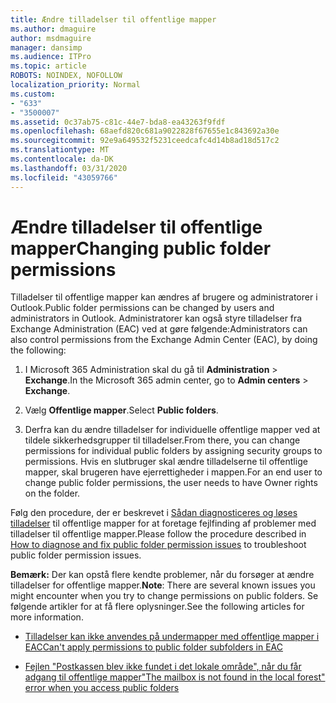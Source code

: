 ```yaml
---
title: Ændre tilladelser til offentlige mapper
ms.author: dmaguire
author: msdmaguire
manager: dansimp
ms.audience: ITPro
ms.topic: article
ROBOTS: NOINDEX, NOFOLLOW
localization_priority: Normal
ms.custom:
- "633"
- "3500007"
ms.assetid: 0c37ab75-c81c-44e7-bda8-ea43263f9fdf
ms.openlocfilehash: 68aefd820c681a9022828f67655e1c843692a30e
ms.sourcegitcommit: 92e9a649532f5231ceedcafc4d14b8ad18d517c2
ms.translationtype: MT
ms.contentlocale: da-DK
ms.lasthandoff: 03/31/2020
ms.locfileid: "43059766"
---
```

# <a name="changing-public-folder-permissions"></a><span data-ttu-id="4be85-102">Ændre tilladelser til offentlige mapper</span><span class="sxs-lookup"><span data-stu-id="4be85-102">Changing public folder permissions</span></span>

<span data-ttu-id="4be85-103">Tilladelser til offentlige mapper kan ændres af brugere og administratorer i Outlook.</span><span class="sxs-lookup"><span data-stu-id="4be85-103">Public folder permissions can be changed by users and administrators in Outlook.</span></span> <span data-ttu-id="4be85-104">Administratorer kan også styre tilladelser fra Exchange Administration (EAC) ved at gøre følgende:</span><span class="sxs-lookup"><span data-stu-id="4be85-104">Administrators can also control permissions from the Exchange Admin Center (EAC), by doing the following:</span></span>
  
1. <span data-ttu-id="4be85-105">I Microsoft 365 Administration skal du gå til **Administration** \> **Exchange**.</span><span class="sxs-lookup"><span data-stu-id="4be85-105">In the Microsoft 365 admin center, go to **Admin centers** \> **Exchange**.</span></span>

2. <span data-ttu-id="4be85-106">Vælg **Offentlige mapper**.</span><span class="sxs-lookup"><span data-stu-id="4be85-106">Select **Public folders**.</span></span>

3. <span data-ttu-id="4be85-107">Derfra kan du ændre tilladelser for individuelle offentlige mapper ved at tildele sikkerhedsgrupper til tilladelser.</span><span class="sxs-lookup"><span data-stu-id="4be85-107">From there, you can change permissions for individual public folders by assigning security groups to permissions.</span></span> <span data-ttu-id="4be85-108">Hvis en slutbruger skal ændre tilladelserne til offentlige mapper, skal brugeren have ejerrettigheder i mappen.</span><span class="sxs-lookup"><span data-stu-id="4be85-108">For an end user to change public folder permissions, the user needs to have Owner rights on the folder.</span></span>

<span data-ttu-id="4be85-109">Følg den procedure, der er beskrevet i [Sådan diagnosticeres og løses tilladelser](https://docs.microsoft.com/exchange/troubleshoot/public-folders/public-folder-permission-issues) til offentlige mapper for at foretage fejlfinding af problemer med tilladelser til offentlige mapper.</span><span class="sxs-lookup"><span data-stu-id="4be85-109">Please follow the procedure described in [How to diagnose and fix public folder permission issues](https://docs.microsoft.com/exchange/troubleshoot/public-folders/public-folder-permission-issues) to troubleshoot public folder permission issues.</span></span>

<span data-ttu-id="4be85-110">**Bemærk:** Der kan opstå flere kendte problemer, når du forsøger at ændre tilladelser for offentlige mapper.</span><span class="sxs-lookup"><span data-stu-id="4be85-110">**Note**: There are several known issues you might encounter when you try to change permissions on public folders.</span></span> <span data-ttu-id="4be85-111">Se følgende artikler for at få flere oplysninger.</span><span class="sxs-lookup"><span data-stu-id="4be85-111">See the following articles for more information.</span></span>

- [<span data-ttu-id="4be85-112">Tilladelser kan ikke anvendes på undermapper med offentlige mapper i EAC</span><span class="sxs-lookup"><span data-stu-id="4be85-112">Can't apply permissions to public folder subfolders in EAC</span></span>](https://docs.microsoft.com/exchange/troubleshoot/public-folders/can%E2%80%99t-apply-permissions-public-folder-subfolders)

- [<span data-ttu-id="4be85-113">Fejlen "Postkassen blev ikke fundet i det lokale område", når du får adgang til offentlige mapper</span><span class="sxs-lookup"><span data-stu-id="4be85-113">"The mailbox is not found in the local forest" error when you access public folders</span></span>](https://docs.microsoft.com/exchange/troubleshoot/public-folders/mailbox-not-found-local-forest-public-folder)
